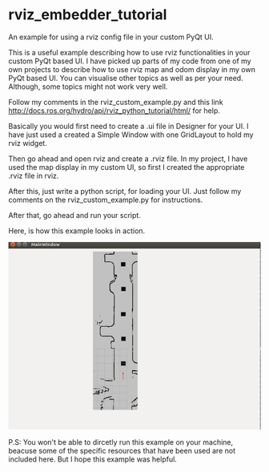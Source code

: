 # rviz_embedder_tutorial
An example for using a rviz config file in your custom PyQt UI.

This is a useful example describing how to use rviz functionalities in your custom PyQt based UI.
I have picked up parts of my code from one of my own projects to describe how to use rviz map and odom display in  my own PyQt based UI. You can visualise other topics as well as per your need. Although, some topics might not work very well.

Follow my comments in the rviz_custom_example.py and this link http://docs.ros.org/hydro/api/rviz_python_tutorial/html/ for help.

Basically you would first need to create a .ui file in Designer for your UI. I have just used a created a Simple Window with one GridLayout to hold my rviz widget.

Then go ahead and open rviz and create a .rviz file. In my project, I have used the map display in my custom UI, so first I created the appropriate .rviz file in rviz.

After this, just write a python script, for loading your UI. Just follow my comments on the rviz_custom_example.py for instructions. 

After that, go ahead and run your script.

Here, is how this example looks in action. 


![Alt text](ui.png?raw=true "Optional Title")








P.S: You won't be able to dircetly run this example on your machine, beacuse some of the specific resources that have been used are not included here. But I hope this example was helpful.
